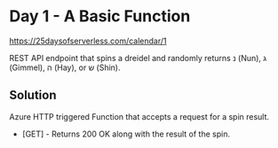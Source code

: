 # Day 1 - A Basic Function

https://25daysofserverless.com/calendar/1

REST API endpoint that spins a dreidel and randomly returns נ (Nun), ג (Gimmel), ה (Hay), or ש (Shin).

## Solution

Azure HTTP triggered Function that accepts a request for a spin result.
* \[GET\] - Returns 200 OK along with the result of the spin.